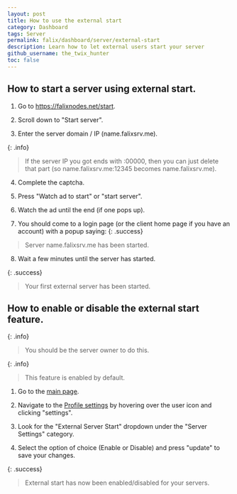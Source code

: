 ```yaml
---
layout: post
title: How to use the external start
category: Dashboard
tags: Server
permalink: falix/dashboard/server/external-start
description: Learn how to let external users start your server
github_username: the_twix_hunter
toc: false
---
```


## How to start a server using external start.

1. Go to https://falixnodes.net/start.

2. Scroll down to "Start server".

3. Enter the server domain / IP (name.falixsrv.me).

{: .info}
> If the server IP you got ends with :00000, then you can just delete that part
> (so name.falixsrv.me:12345 becomes name.falixsrv.me).

4. Complete the captcha.

5. Press "Watch ad to start" or "start server".

6. Watch the ad until the end (if one pops up).

7. You should come to a login page (or the client home page if you have an account) with a popup saying:
{: .success}
> Server name.falixsrv.me has been started.

8. Wait a few minutes until the server has started.

{: .success}
> Your first external server has been started.

## How to enable or disable the external start feature.

{: .info}
> You should be the server owner to do this.

{: .info}
> This feature is enabled by default.

1. Go to the [main page](https://client.falixnodes.net/).

2. Navigate to the [Profile settings](https://client.falixnodes.net/profile/settings) by hovering over the user icon and clicking "settings".

3. Look for the "External Server Start" dropdown under the "Server Settings" category.

4. Select the option of choice (Enable or Disable) and press "update" to save your changes.

{: .success}
> External start has now been enabled/disabled for your servers.
